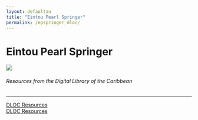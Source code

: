 ```yaml
---
layout: defaultau
title: "Eintou Pearl Springer"
permalink: /epspringer_dloc/
---
```

<!-- partial:index.partial.html -->
<div class="content">
    <h1>Eintou Pearl Springer</h1>
    <div class="quote">
        <div><img src="https://i1.wp.com/www.culture.gov.tt/wp-content/uploads/2018/04/4J6A7178-533x800.jpg?fit=533%2C800" class="logo"></div>
    </div>
    <body>
    <h6>Resources from the Digital Library of the Caribbean</h6><hr> 
        <a href="https://www.dloc.com/CA00100270/00001/images" target="_blank">DLOC Resources</a><br>
        <a href="https://www.dloc.com/CA00100633/00001/images" target="_blank">DLOC Resources</a><br>
    </body> 
          </div>
  <!-- partial -->
<script src='https://cdnjs.cloudflare.com/ajax/libs/jquery/3.1.1/jquery.min.js'></script><script  src="{{ site.baseurl }}/assets/js/authorscript.js"></script>